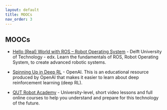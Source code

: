 ```yaml
---
layout: default
title: MOOCs
nav_order: 3
---
```


## MOOCs
* [Hello (Real) World with ROS – Robot Operating System](https://www.edx.org/course/hello-real-world-with-ros-robot-operating-system) - Delft University of Technology - edx. Learn the fundamentals of ROS, Robot Operating System, to create advanced robotic systems.

* [Spinning Up in Deep RL](https://spinningup.openai.com/en/latest/index.html) - OpenAI. This is an educational resource produced by OpenAI that makes it easier to learn about deep reinforcement learning (deep RL).

* [QUT Robot Academy](https://robotacademy.net.au/) - University-level, short video lessons and full online courses to help you understand and prepare for this technology of the future.
